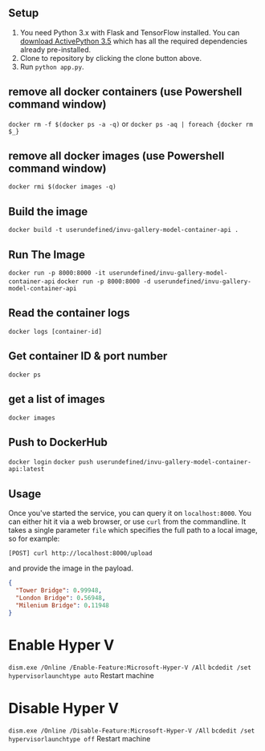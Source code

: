 ## Setup
1. You need Python 3.x with Flask and TensorFlow installed. You can [download ActivePython 3.5](https://www.activestate.com/activepython/downloads) which has all the required dependencies already pre-installed.
2. Clone to repository by clicking the clone button above.
3. Run `python app.py`.

## remove all docker containers (use Powershell command window)
`docker rm -f $(docker ps -a -q)`
or
`docker ps -aq | foreach {docker rm $_}`

## remove all docker images (use Powershell command window)
`docker rmi $(docker images -q)`

## Build the image
`docker build -t userundefined/invu-gallery-model-container-api .`

## Run The Image
`docker run -p 8000:8000 -it userundefined/invu-gallery-model-container-api`
`docker run -p 8000:8000 -d userundefined/invu-gallery-model-container-api`

## Read the container logs
`docker logs [container-id]`

## Get container ID & port number
`docker ps`

## get a list of images
`docker images`

## Push to DockerHub
`docker login`
`docker push userundefined/invu-gallery-model-container-api:latest`

## Usage
Once you've started the service, you can query it on `localhost:8000`. You can either hit it via a web browser, or use `curl` from the commandline. It takes a single parameter `file` which specifies the full path to a local image, so for example:

`[POST] curl http://localhost:8000/upload`

and provide the image in the payload.

```json
{
  "Tower Bridge": 0.99948, 
  "London Bridge": 0.56948, 
  "Milenium Bridge": 0.11948 
}
```

# Enable Hyper V
`dism.exe /Online /Enable-Feature:Microsoft-Hyper-V /All`
`bcdedit /set hypervisorlaunchtype auto`
Restart machine

# Disable Hyper V
`dism.exe /Online /Disable-Feature:Microsoft-Hyper-V /All`
`bcdedit /set hypervisorlaunchtype off`
Restart machine
